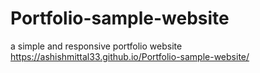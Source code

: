 # Portfolio-sample-website
a simple and responsive portfolio website
https://ashishmittal33.github.io/Portfolio-sample-website/
